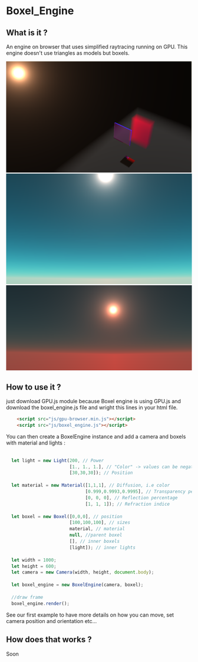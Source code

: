 # Boxel_Engine

## What is it ?

An engine on browser that uses simplified raytracing running on GPU. This engine doesn't use triangles as models but boxels.

<img src="images/screen_engine.png">
<img src="images/screen2.png">
<img src="images/screen3.png">

## How to use it ?

just download GPU.js module because Boxel engine is using GPU.js and  download the boxel_engine.js file and wright this lines in your html file.

```html
    <script src="js/gpu-browser.min.js"></script>
    <script src="js/boxel_engine.js"></script>
```

You can then create a BoxelEngine instance and add a camera and boxels with material and lights :

```javascript

  let light = new Light(200, // Power
                        [1., 1., 1.], // "Color" -> values can be negatives, it will then spread shadow !
                        [30,30,30]); // Position

  let material = new Material([1,1,1], // Diffusion, i.e color
                              [0.999,0.9993,0.9995], // Transparency percentage
                              [0, 0, 0], // Reflection percentage
                              [1, 1, 1]); // Refraction indice
  
  let boxel = new Boxel([0,0,0], // position
                        [100,100,100], // sizes
                        material, // material
                        null, //parent boxel
                        [], // inner boxels
                        [light]); // inner lights

  let width = 1000;
  let height = 600;
  let camera = new Camera(width, height, document.body);
  
  let boxel_engine = new BoxelEngine(camera, boxel);
  
  //draw frame
  boxel_engine.render();
```

See our first example to have more details on how you can move, set camera position and orientation etc...

## How does that works ?

Soon

